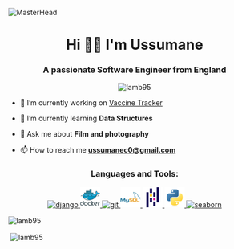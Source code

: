![MasterHead](https://media1.tenor.com/m/wIa91mot0tAAAAAd/pixel-city-chill.gif)
<h1 align="center">Hi 👋🏿 I'm Ussumane</h1>
<h3 align="center">A passionate Software Engineer from England</h3>




<p align="center"> <img src="https://komarev.com/ghpvc/?username=lamb95&label=Profile%20views&color=0e75b6&style=flat" alt="lamb95" /> </p>

- 🔭 I’m currently working on [Vaccine Tracker](https://public.tableau.com/app/profile/ussumane.camara/viz/GlobalVaccineTracker_17011009616880/GlobalVaccineTracker?publish=yes)

- 🌱 I’m currently learning **Data Structures**

- 💬 Ask me about **Film and photography**

- 📫 How to reach me **ussumanec0@gmail.com**
<p align="center">
</p>

<h3 align="center">Languages and Tools:</h3>
<p align="center"> <a href="https://www.djangoproject.com/" target="_blank" rel="noreferrer"> <img src="https://cdn.worldvectorlogo.com/logos/django.svg" alt="django" width="40" height="40"/> </a> <a href="https://www.docker.com/" target="_blank" rel="noreferrer"> <img src="https://raw.githubusercontent.com/devicons/devicon/master/icons/docker/docker-original-wordmark.svg" alt="docker" width="40" height="40"/> </a> <a href="https://git-scm.com/" target="_blank" rel="noreferrer"> <img src="https://www.vectorlogo.zone/logos/git-scm/git-scm-icon.svg" alt="git" width="40" height="40"/> </a> <a href="https://www.mysql.com/" target="_blank" rel="noreferrer"> <img src="https://raw.githubusercontent.com/devicons/devicon/master/icons/mysql/mysql-original-wordmark.svg" alt="mysql" width="40" height="40"/> </a> <a href="https://pandas.pydata.org/" target="_blank" rel="noreferrer"> <img src="https://raw.githubusercontent.com/devicons/devicon/2ae2a900d2f041da66e950e4d48052658d850630/icons/pandas/pandas-original.svg" alt="pandas" width="40" height="40"/> </a> <a href="https://www.python.org" target="_blank" rel="noreferrer"> <img src="https://raw.githubusercontent.com/devicons/devicon/master/icons/python/python-original.svg" alt="python" width="40" height="40"/> </a> <a href="https://seaborn.pydata.org/" target="_blank" rel="noreferrer"> <img src="https://seaborn.pydata.org/_images/logo-mark-lightbg.svg" alt="seaborn" width="40" height="40"/> </a> </p>

<p><img align="center" src="https://github-readme-stats.vercel.app/api/top-langs?username=lamb95&show_icons=true&locale=en&layout=compact" alt="lamb95" /></p>

<p>&nbsp;<img align="center" src="https://github-readme-stats.vercel.app/api?username=lamb95&show_icons=true&locale=en" alt="lamb95" /></p>
